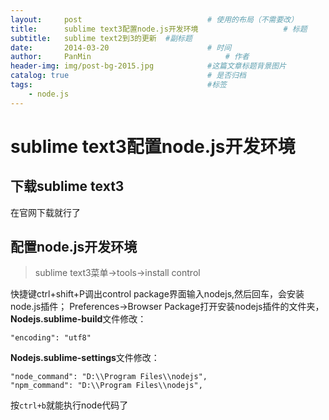 ```yaml
---
layout:     post                            # 使用的布局（不需要改）
title:      sublime text3配置node.js开发环境                   # 标题
subtitle:   sublime text2到3的更新  #副标题
date:       2014-03-20                      # 时间
author:     PanMin                              # 作者
header-img: img/post-bg-2015.jpg            #这篇文章标题背景图片
catalog: true                               # 是否归档
tags:                                       #标签
    - node.js
---
```


# sublime text3配置node.js开发环境

## 下载sublime text3
在官网下载就行了

## 配置node.js开发环境
> sublime text3菜单→tools→install control

快捷键ctrl+shift+P调出control package界面输入nodejs,然后回车，会安装node.js插件；
Preferences→Browser Package打开安装nodejs插件的文件夹，
**Nodejs.sublime-build**文件修改：
```
"encoding": "utf8"
```

**Nodejs.sublime-settings**文件修改：
```
"node_command": "D:\\Program Files\\nodejs",
"npm_command": "D:\\Program Files\\nodejs",
```

按`ctrl+b`就能执行node代码了
 
